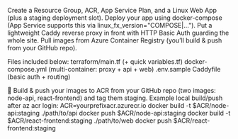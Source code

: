 Create a Resource Group, ACR, App Service Plan, and a Linux Web App (plus a staging deployment slot).
Deploy your app using docker-compose (App Service supports this via linux_fx_version="COMPOSE|...").
Put a lightweight Caddy reverse proxy in front with HTTP Basic Auth guarding the whole site.
Pull images from Azure Container Registry (you’ll build & push from your GitHub repo).

Files included below:
terraform/main.tf (+ quick variables.tf)
docker-compose.yml (multi-container: proxy + api + web)
.env.sample
Caddyfile (basic auth + routing)


📌 Build & push your images to ACR from your GitHub repo (two images: node-api, react-frontend) and tag them staging.
Example local build/push after az acr login:
ACR=yourprefixacr.azurecr.io
docker build -t $ACR/node-api:staging ./path/to/api
docker push $ACR/node-api:staging
docker build -t $ACR/react-frontend:staging ./path/to/web
docker push $ACR/react-frontend:staging
